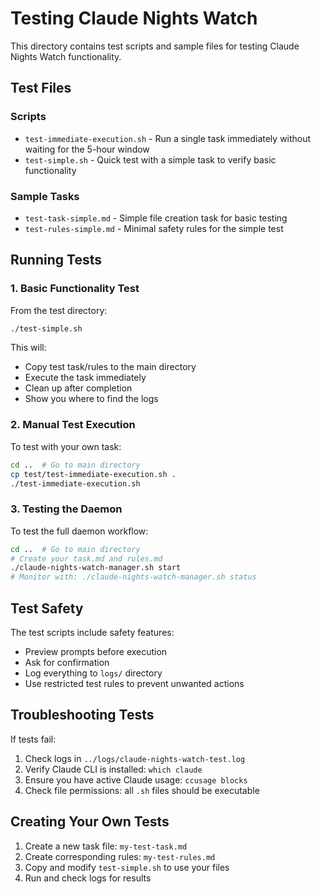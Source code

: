 # Testing Claude Nights Watch

This directory contains test scripts and sample files for testing Claude Nights Watch functionality.

## Test Files

### Scripts
- `test-immediate-execution.sh` - Run a single task immediately without waiting for the 5-hour window
- `test-simple.sh` - Quick test with a simple task to verify basic functionality

### Sample Tasks
- `test-task-simple.md` - Simple file creation task for basic testing
- `test-rules-simple.md` - Minimal safety rules for the simple test

## Running Tests

### 1. Basic Functionality Test

From the test directory:
```bash
./test-simple.sh
```

This will:
- Copy test task/rules to the main directory
- Execute the task immediately
- Clean up after completion
- Show you where to find the logs

### 2. Manual Test Execution

To test with your own task:
```bash
cd ..  # Go to main directory
cp test/test-immediate-execution.sh .
./test-immediate-execution.sh
```

### 3. Testing the Daemon

To test the full daemon workflow:
```bash
cd ..  # Go to main directory
# Create your task.md and rules.md
./claude-nights-watch-manager.sh start
# Monitor with: ./claude-nights-watch-manager.sh status
```

## Test Safety

The test scripts include safety features:
- Preview prompts before execution
- Ask for confirmation
- Log everything to `logs/` directory
- Use restricted test rules to prevent unwanted actions

## Troubleshooting Tests

If tests fail:
1. Check logs in `../logs/claude-nights-watch-test.log`
2. Verify Claude CLI is installed: `which claude`
3. Ensure you have active Claude usage: `ccusage blocks`
4. Check file permissions: all `.sh` files should be executable

## Creating Your Own Tests

1. Create a new task file: `my-test-task.md`
2. Create corresponding rules: `my-test-rules.md`
3. Copy and modify `test-simple.sh` to use your files
4. Run and check logs for results

